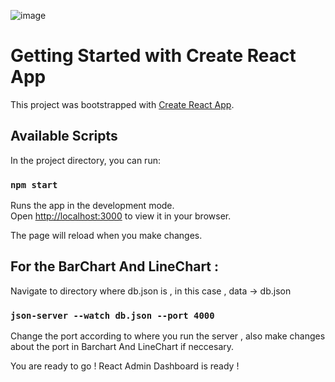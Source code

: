 ![image](https://github.com/user-attachments/assets/4ebb7a79-a883-4432-8c60-f37a6c205098)
















# Getting Started with Create React App

This project was bootstrapped with [Create React App](https://github.com/facebook/create-react-app).

## Available Scripts

In the project directory, you can run:

### `npm start`

Runs the app in the development mode.\
Open [http://localhost:3000](http://localhost:3000) to view it in your browser.

The page will reload when you make changes.

## For the BarChart And LineChart :

Navigate to directory where db.json is , in this case , data -> db.json

### `json-server --watch db.json --port 4000`

Change the port according to where you run the server , also make changes about the port in Barchart And LineChart if neccesary.




You are ready to go ! React Admin Dashboard is ready !

